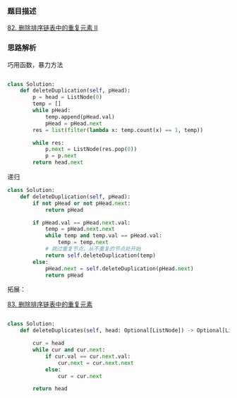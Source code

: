 ### 题目描述

[82. 删除排序链表中的重复元素 II](https://leetcode.cn/problems/remove-duplicates-from-sorted-list-ii/)

### 思路解析

巧用函数，暴力方法

```python

class Solution:
    def deleteDuplication(self, pHead):
        p = head = ListNode(0)
        temp = []
        while pHead:
            temp.append(pHead.val)
            pHead = pHead.next
        res = list(filter(lambda x: temp.count(x) == 1, temp))

        while res:
            p.next = ListNode(res.pop(0))
            p = p.next
        return head.next

```

递归
```python
class Solution:
    def deleteDuplication(self, pHead):
        if not pHead or not pHead.next:
            return pHead

        if pHead.val == pHead.next.val:
            temp = pHead.next.next
            while temp and temp.val == pHead.val:
                temp = temp.next
            # 跳过重复节点，从不重复的节点处开始
            return self.deleteDuplication(temp)
        else:
            pHead.next = self.deleteDuplication(pHead.next)
            return pHead
```

拓展：

[83. 删除排序链表中的重复元素](https://leetcode.cn/problems/remove-duplicates-from-sorted-list/)


```python 

class Solution:
    def deleteDuplicates(self, head: Optional[ListNode]) -> Optional[ListNode]:

        cur = head
        while cur and cur.next:
            if cur.val == cur.next.val:
                cur.next = cur.next.next
            else:
                cur = cur.next

        return head

```
